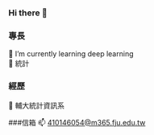 ### Hi there 👋

<!--
**shpzncu/shpzncu** is a ✨ _special_ ✨ repository because its `README.md` (this file) appears on your GitHub profile.

Here are some ideas to get you started:

- 🔭 I’m currently working on ...
- 🌱 I’m currently learning ...
- 👯 I’m looking to collaborate on ...
- 🤔 I’m looking for help with ...
- 💬 Ask me about ...
- 📫 How to reach me: ...
- 😄 Pronouns: ...
- ⚡ Fun fact: ...
-->

### 專長
🐯 I’m currently learning deep learning\
🦁 統計

### 經歷
🦅 輔大統計資訊系

###信箱
📫 410146054@m365.fju.edu.tw
